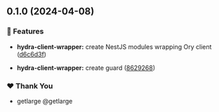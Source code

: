 ## 0.1.0 (2024-04-08)


### 🚀 Features

- **hydra-client-wrapper:** create NestJS modules wrapping Ory client ([d6c6d3f](https://github.com/getlarge/nestjs-ory-integration/commit/d6c6d3f))

- **hydra-client-wrapper:** create guard ([8629268](https://github.com/getlarge/nestjs-ory-integration/commit/8629268))


### ❤️  Thank You

- getlarge @getlarge